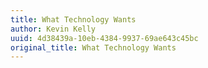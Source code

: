 ```yaml
---
title: What Technology Wants
author: Kevin Kelly
uuid: 4d38439a-10eb-4384-9937-69ae643c45bc
original_title: What Technology Wants
---
```


